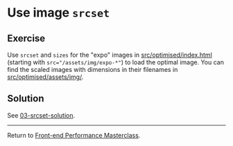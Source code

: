 # Use image `srcset`

## Exercise

Use `srcset` and `sizes` for the "expo" images in [src/optimised/index.html](src/optimised/index.html) (starting with `src="/assets/img/expo-*"`) to load the optimal image.
You can find the scaled images with dimensions in their filenames in [src/optimised/assets/img/](src/optimised/assets/img/).


## Solution

See [03-srcset-solution](https://github.com/voorhoede/front-end-performance-masterclass/tree/01-srcset-solution).

---

Return to [Front-end Performance Masterclass](https://github.com/voorhoede/front-end-performance-masterclass).
